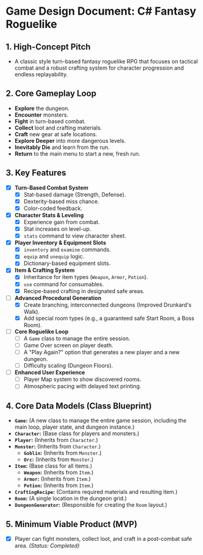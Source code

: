 # Game Design Document: C# Fantasy Roguelike

## 1. High-Concept Pitch

* A classic style turn-based fantasy roguelike RPG that focuses on tactical combat and a robust crafting system for character progression and endless replayability.

## 2. Core Gameplay Loop

* **Explore** the dungeon.
* **Encounter** monsters.
* **Fight** in turn-based combat.
* **Collect** loot and crafting materials.
* **Craft** new gear at safe locations.
* **Explore Deeper** into more dangerous levels.
* **Inevitably Die** and learn from the run.
* **Return** to the main menu to start a new, fresh run.

## 3. Key Features

* [x] **Turn-Based Combat System**
  * [x] Stat-based damage (Strength, Defense).
  * [x] Dexterity-based miss chance.
  * [x] Color-coded feedback.
* [x] **Character Stats & Leveling**
  * [x] Experience gain from combat.
  * [x] Stat increases on level-up.
  * [x] `stats` command to view character sheet.
* [x] **Player Inventory & Equipment Slots**
  * [x] `inventory` and `examine` commands.
  * [x] `equip` and `unequip` logic.
  * [x] Dictionary-based equipment slots.
* [x] **Item & Crafting System**
  * [x] Inheritance for item types (`Weapon`, `Armor`, `Potion`).
  * [x] `use` command for consumables.
  * [x] Recipe-based crafting in designated safe areas.

* [ ] **Advanced Procedural Generation**
  * [X] Create branching, interconnected dungeons (Improved Drunkard's Walk).
  * [X] Add special room types (e.g., a guaranteed safe Start Room, a Boss Room).
* [ ] **Core Roguelike Loop**
  * [ ] A `Game` class to manage the entire session.
  * [ ] Game Over screen on player death.
  * [ ] A "Play Again?" option that generates a new player and a new dungeon.
  * [ ] Difficulty scaling (Dungeon Floors).
* [ ] **Enhanced User Experience**
  * [ ] Player Map system to show discovered rooms.
  * [ ] Atmospheric pacing with delayed text printing.

## 4. Core Data Models (Class Blueprint)

* **`Game`:** (A new class to manage the entire game session, including the main loop, player state, and dungeon instance.)
* **`Character`:** (Base class for players and monsters.)
* **`Player`:** (Inherits from `Character`.)
* **`Monster`:** (Inherits from `Character`.)
  * **`Goblin`:** (Inherits from `Monster`.)
  * **`Orc`:** (Inherits from `Monster`.)
* **`Item`:** (Base class for all items.)
  * **`Weapon`:** (Inherits from `Item`.)
  * **`Armor`:** (Inherits from `Item`.)
  * **`Potion`:** (Inherits from `Item`.)
* **`CraftingRecipe`:** (Contains required materials and resulting item.)
* **`Room`:** (A single location in the dungeon grid.)
* **`DungeonGenerator`:** (Responsible for creating the `Room` layout.)

## 5. Minimum Viable Product (MVP)

* [x] Player can fight monsters, collect loot, and craft in a post-combat safe area. *(Status: Completed)*
